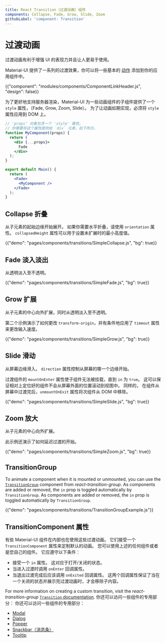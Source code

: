 ```yaml
---
title: React Transition（过渡动画）组件
components: Collapse, Fade, Grow, Slide, Zoom
githubLabel: 'component: Transition'
---
```


# 过渡动画

<p class="description">过渡动画有利于增强 UI 的表现力并且让人更易于使用。</p>

Material-UI 提供了一系列的过渡效果，你可以将一些基本的 [动作](https://material.io/design/motion/) 添加到你的应用组件中。

{{"component": "modules/components/ComponentLinkHeader.js", "design": false}}

为了更好地支持服务器渲染，Material-UI 为一些动画组件的子组件提供了一个 `style` 属性，（Fade, Grow, Zoom, Slide）。 为了让动画如期实现，必须将 `style` 属性应用到 DOM 上。

```jsx
// 'props' 对象包含一个 'style' 属性。
// 你需要将这个属性提供给 `div` 元素，如下所示。
function MyComponent(props) {
  return (
    <div {...props}>
      Fade
    </div>
  );
}

export default Main() {
  return (
    <Fade>
      <MyComponent />
    </Fade>
  );
}
```

## Collapse 折叠

从子元素的起始边缘开始展开。 如果你需要水平折叠，请使用 `orientation` 属性。 `collapsedHeight` 属性可以用于设置未扩展时的最小高度值。

{{"demo": "pages/components/transitions/SimpleCollapse.js", "bg": true}}

## Fade 淡入淡出

从透明淡入至不透明。

{{"demo": "pages/components/transitions/SimpleFade.js", "bg": true}}

## Grow 扩展

从子元素的中心向外扩展，同时从透明淡入至不透明。

第二个示例演示了如何更改 `transform-origin`，并有条件地应用了 `timeout` 属性来更改输入速度。

{{"demo": "pages/components/transitions/SimpleGrow.js", "bg": true}}

## Slide 滑动

从屏幕边缘滑入。 `direction` 属性控制从屏幕的哪一个边缘开始。

过渡组件的 `mountOnEnter` 属性使子组件无法被挂载，直到 `in` 为 `true`。 这可以保证相对上定位好的组件不会从屏幕外面的位置滚动到视图中。 同样的， 在组件从屏幕中过渡完后，`unmountOnExit` 属性将次组件从 DOM 中移除。

{{"demo": "pages/components/transitions/SimpleSlide.js", "bg": true}}

## Zoom 放大

从子元素的中心向外扩展。

此示例还演示了如何延迟过渡的开始。

{{"demo": "pages/components/transitions/SimpleZoom.js", "bg": true}}

## TransitionGroup

To animate a component when it is mounted or unmounted, you can use the [`TransitionGroup`](https://reactcommunity.org/react-transition-group/transition-group) component from _react-transition-group_. As components are added or removed, the `in` prop is toggled automatically by `TransitionGroup`. As components are added or removed, the `in` prop is toggled automatically by `TransitionGroup`.

{{"demo": "pages/components/transitions/TransitionGroupExample.js"}}

## TransitionComponent 属性

有些 Material-UI 组件在内部也在使用这些过渡动画。 它们接受一个 `TransitionComponent` 属性来定制默认的动画。 您可以使用上述的任何组件或者是您自己的组件。 它应遵守以下条件：

- 接受一个 `in` 属性。 这对应于打开/关闭的状态。
- 当进入过渡时调用 `onEnter` 回调属性。
- 当退出过渡完成后应该调用 `onExited` 回调属性。 这两个回调属性保证了当在一个关闭的状态并展示完过渡动画时，才会移除子内容。

For more information on creating a custom transition, visit the _react-transition-group_ [`Transition` documentation](http://reactcommunity.org/react-transition-group/transition). 你还可以访问一些组件的专用部分： 你还可以访问一些组件的专用部分：

- [Modal](/components/modal/#transitions)
- [Dialog](/components/dialogs/#transitions)
- [Popper](/components/popper/#transitions)
- [Snackbar（消息条）](/components/snackbars/#transitions)
- [Tooltip](/components/tooltips/#transitions)
